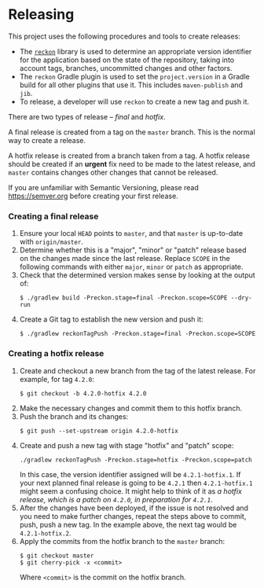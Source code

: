 # Releasing

This project uses the following procedures and tools to create releases:
* The [`reckon`][Reckon] library is used to determine an appropriate version identifier for the application based on the state of the repository, taking into account tags, branches, uncommitted changes and other factors.
* The `reckon` Gradle plugin is used to set the `project.version` in a Gradle build for all other plugins that use it. This includes `maven-publish` and `jib`.
* To release, a developer will use `reckon` to create a new tag and push it.

There are two types of release – _final_ and _hotfix_.

A final release is created from a tag on the `master` branch. This is the normal way to create a release.

A hotfix release is created from a branch taken from a tag. A hotfix release should be created if an **urgent** fix need to be made to the latest release, and `master` contains changes other changes that cannot be released.

If you are unfamiliar with Semantic Versioning, please read https://semver.org before creating your first release.

### Creating a final release
1. Ensure your local `HEAD` points to `master`, and that `master` is up-to-date with `origin/master`.
1. Determine whether this is a "major", "minor" or "patch" release based on the changes made since the last release. Replace `SCOPE` in the following commands with either `major`, `minor` or `patch` as appropriate.
1. Check that the determined version makes sense by looking at the output of:
    ```
    $ ./gradlew build -Preckon.stage=final -Preckon.scope=SCOPE --dry-run
    ```
1. Create a Git tag to establish the new version and push it:
    ```
    $ ./gradlew reckonTagPush -Preckon.stage=final -Preckon.scope=SCOPE
    ```

### Creating a hotfix release
1. Create and checkout a new branch from the tag of the latest release. For example, for tag `4.2.0`:
    ```
    $ git checkout -b 4.2.0-hotfix 4.2.0
    ```
1. Make the necessary changes and commit them to this hotfix branch.
1. Push the branch and its changes:
    ```
    $ git push --set-upstream origin 4.2.0-hotfix
    ```
1. Create and push a new tag with stage "hotfix" and "patch" scope:
    ```
    ./gradlew reckonTagPush -Preckon.stage=hotfix -Preckon.scope=patch
    ```
   In this case, the version identifier assigned will be `4.2.1-hotfix.1`. If your next planned final release is going to be `4.2.1` then `4.2.1-hotfix.1` might seem a confusing choice. It might help to think of it as _a hotfix release, which is a patch on `4.2.0`, in preparation for `4.2.1`_.
1. After the changes have been deployed, if the issue is not resolved and you need to make further changes, repeat the steps above to commit, push, push a new tag. In the example above, the next tag would be `4.2.1-hotfix.2`.
1. Apply the commits from the hotfix branch to the `master` branch:
    ```
    $ git checkout master
    $ git cherry-pick -x <commit>
    ```
   Where `<commit>` is the commit on the hotfix branch.

[feature toggles]: https://martinfowler.com/articles/feature-toggles.html
[GitHub deployment]: https://help.github.com/en/github/administering-a-repository/viewing-deployment-activity-for-your-repository
[GitHub Release]: https://help.github.com/en/github/administering-a-repository/about-releases
[Jib]: https://github.com/GoogleContainerTools/jib
[Reckon]: https://github.com/ajoberstar/reckon
